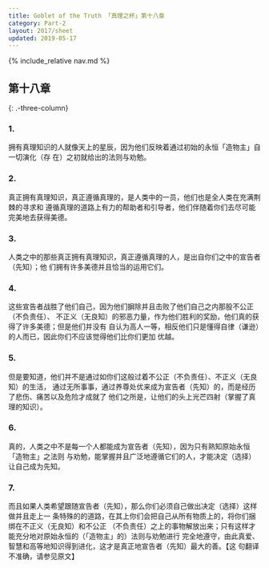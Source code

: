 ```yaml
---
title: Goblet of the Truth 「真理之杯」第十八章
category: Part-2
layout: 2017/sheet
updated: 2019-05-17
---
```


{% include_relative nav.md %}

第十八章
--------
{: .-three-column}



### 1.

 拥有真理知识的人就像天上的星辰，因为他们反映着通过初始的永恒「造物主」自一切演化（存 在）之初就给出的法则与劝勉。

### 2.

 真正拥有真理知识，真正遵循真理的，是人类中的一员，他们也是全人类在充满荆棘的寻求和 遵循真理的道路上有力的帮助者和引导者，他们伴随着你们去尽可能完美地去获得美德。

### 3.

 人类之中的那些真正拥有真理知识，真正遵循真理的人，是出自你们之中的宣告者（先知）；他 们拥有许多美德并且恰当的运用它们。

### 4.

 这些宣告者战胜了他们自己，因为他们摒除并且击败了他们自己之内那股不公正（不负责任）、 不正义（无良知）的邪恶力量，作为他们胜利的奖励，他们真的获得了许多美德；但是他们并没有 自认为高人一等，相反他们只是懂得自律（谦逊）的人而已，因此你们不应该觉得他们比你们更加 优越。

### 5.

 但是要知道，他们并不是通过如你们这般过着不公正（不负责任）、不正义（无良知）的生活， 通过无所事事，通过养尊处优来成为宣告者（先知）的，而是经历了悲伤、痛苦以及危险才成就了 他们之所是，让他们的头上光芒四射（掌握了真理的知识）。

### 6.

 真的，人类之中不是每一个人都能成为宣告者（先知），因为只有熟知原始永恒「造物主」之法则 与劝勉，能掌握并且广泛地遵循它们的人，才能决定（选择）让自己成为先知。

### 7.

 而且如果人类希望跟随宣告者（先知），那么你们必须自己做出决定（选择）这样做并且走上一 条特殊的的道路，在其上你们会把自己从所有物质上的，将你们捆绑在不正义（无良知）和不公正 （不负责任）之上的事物解放出来；只有这样才能充分地对原始永恒的（「造物主」的）法则与劝勉进行 完全地遵守，由此真爱、智慧和高等地知识得到进化，这才是真正地宣告者（先知）最大的善。【这 句翻译不准确，请参见原文】
